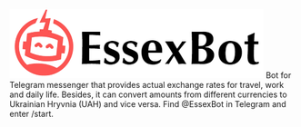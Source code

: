 ![EssexBot logo](logo/essexbot_logo.png)
Bot for Telegram messenger that provides actual exchange rates for travel, work and daily life.
Besides, it can convert amounts from different currencies to Ukrainian Hryvnia (UAH) and vice versa.
Find @EssexBot in Telegram and enter /start.